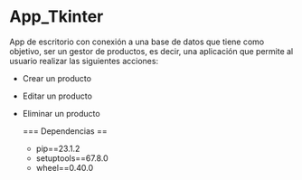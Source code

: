 # App_Tkinter

App de escritorio con conexión a una base de datos que tiene como objetivo, ser un gestor de productos, es decir, una aplicación que permite al usuario realizar las siguientes acciones:
- Crear un producto
- Editar un producto
- Eliminar un producto

  === Dependencias ==

  - pip==23.1.2
  - setuptools==67.8.0
  - wheel==0.40.0
